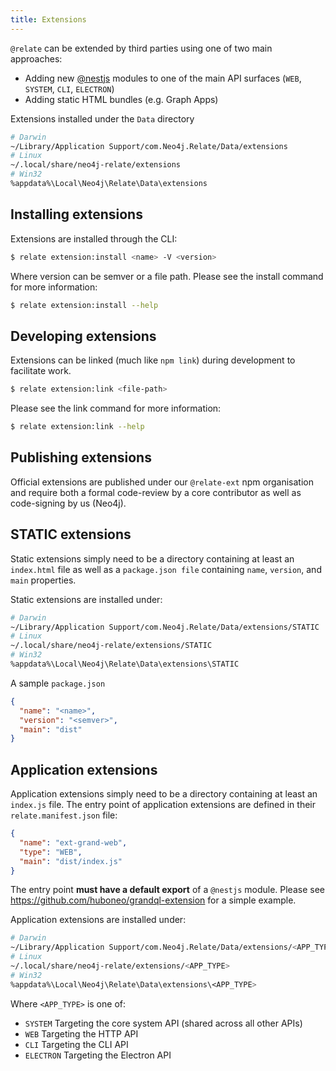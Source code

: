 ```yaml
---
title: Extensions
---
```


`@relate` can be extended by third parties using one of two main approaches:

- Adding new [@nestjs](https://docs.nestjs.com/) modules to one of the main API surfaces (`WEB`, `SYSTEM`, `CLI`, `ELECTRON`)
- Adding static HTML bundles (e.g. Graph Apps)

Extensions installed under the `Data` directory

```sh
# Darwin
~/Library/Application Support/com.Neo4j.Relate/Data/extensions
# Linux
~/.local/share/neo4j-relate/extensions
# Win32
%appdata%\Local\Neo4j\Relate\Data\extensions
```

## Installing extensions

Extensions are installed through the CLI:

```sh
$ relate extension:install <name> -V <version>
```

Where version can be semver or a file path. Please see the install command for more information:

```sh
$ relate extension:install --help
```

## Developing extensions

Extensions can be linked (much like `npm link`) during development to facilitate work.

```sh
$ relate extension:link <file-path>
```

Please see the link command for more information:

```sh
$ relate extension:link --help
```

## Publishing extensions

Official extensions are published under our `@relate-ext` npm organisation and require both a formal code-review by a core contributor as well as code-signing by us (Neo4j).

## STATIC extensions

Static extensions simply need to be a directory containing at least an `index.html` file as well as a `package.json file` containing `name`, `version`, and `main` properties.

Static extensions are installed under:

```sh
# Darwin
~/Library/Application Support/com.Neo4j.Relate/Data/extensions/STATIC
# Linux
~/.local/share/neo4j-relate/extensions/STATIC
# Win32
%appdata%\Local\Neo4j\Relate\Data\extensions\STATIC
```

A sample `package.json`

```JSON
{
  "name": "<name>",
  "version": "<semver>",
  "main": "dist"
}
```

## Application extensions

Application extensions simply need to be a directory containing at least an `index.js` file.
The entry point of application extensions are defined in their `relate.manifest.json` file:

```JSON
{
  "name": "ext-grand-web",
  "type": "WEB",
  "main": "dist/index.js"
}
```

The entry point **must have a default export** of a `@nestjs` module. Please see https://github.com/huboneo/grandql-extension for a simple example.

Application extensions are installed under:

```sh
# Darwin
~/Library/Application Support/com.Neo4j.Relate/Data/extensions/<APP_TYPE>
# Linux
~/.local/share/neo4j-relate/extensions/<APP_TYPE>
# Win32
%appdata%\Local\Neo4j\Relate\Data\extensions\<APP_TYPE>
```

Where `<APP_TYPE>` is one of:

- `SYSTEM` Targeting the core system API (shared across all other APIs)
- `WEB` Targeting the HTTP API
- `CLI` Targeting the CLI API
- `ELECTRON` Targeting the Electron API
